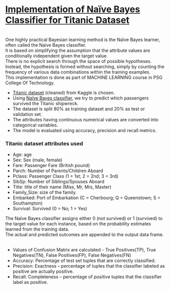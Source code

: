 # [Implementation of Naïve Bayes Classifier for Titanic Dataset](https://www.kaggle.com/samyukthagopalsamy/naive-bayes-classifier)
<br> One highly practical Bayesian learning method is the Naïve Bayes learner, often called the Naïve Bayes classifier.
<br> It is based on simplifying the assumption that the attribute values are conditionally independent given the target value. 
<br> There is no explicit search through the space of possible hypotheses. Instead, the hypothesis is formed without searching, simply by counting the frequency of various data combinations within the training examples.
<br>This implementation is done as part of MACHINE LEARNING course in PSG College Of Technology.
- [Titanic dataset](https://www.kaggle.com/jamesleslie/titanic-cleaned-data) (cleaned) from Kaggle is chosen.
- Using [Naïve Bayes classifier](https://en.wikipedia.org/wiki/Naive_Bayes_classifier), we try to predict which passengers survived the Titanic shipwreck.
- The dataset is split 80% as training dataset and 20% as test or validation set.
- The attributes having continuous numerical values are converted into categorical variables.
- The model is evaluated using accuracy, precision and recall metrics.

### Titanic dataset attributes used
- Age: age
- Sex: Sex (male, female)
- Fare: Passenger Fare (British pound) 
- Parch: Number of Parents/Children Aboard 
- Pclass: Passenger Class (1 = 1st; 2 = 2nd; 3 = 3rd)
- SibSp: Number of Siblings/Spouses Aboard 
- Title: title of their name (Miss, Mr, Mrs, Master)
- Family_Size: size of the family.
- Embarked: Port of Embarkation (C = Cherbourg; Q = Queenstown; S = Southampton)
- Survival: Survived (0 = No; 1 = Yes) 

The Naïve Bayes classifier assigns either 0 (not survived) or 1 (survived) to the target value for each instance, based on the probability estimates learned from the training data. <br>The actual and predicted outcomes are appended to the output data frame.<br><br>
- Values of Confusion Matrix are calculated - True Positives(TP), True Negatives(TN), False Positives(FP), False Negatives(FN)<br>
- Accuracy: Percentage of test set tuples that are correctly classified.<br>
- Precision: Exactness – percentage of tuples that the classifier labeled as positive are actually positive.<br>
- Recall: Completeness – percentage of positive tuples that the classifier label as positive.<br>

